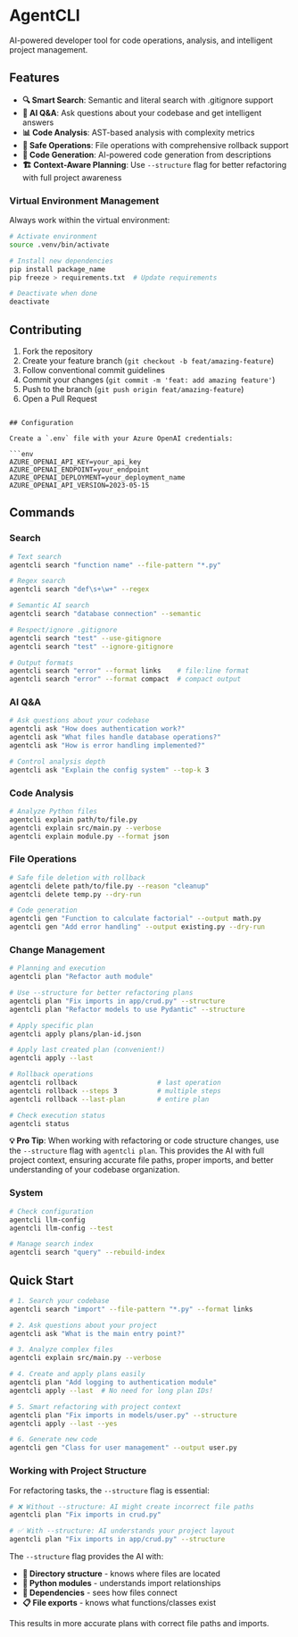 # AgentCLI

AI-powered developer tool for code operations, analysis, and intelligent project management.

## Features

- **🔍 Smart Search**: Semantic and literal search with .gitignore support
- **🤖 AI Q&A**: Ask questions about your codebase and get intelligent answers
- **📊 Code Analysis**: AST-based analysis with complexity metrics
- **🔄 Safe Operations**: File operations with comprehensive rollback support
- **📝 Code Generation**: AI-powered code generation from descriptions
- **🏗️ Context-Aware Planning**: Use `--structure` flag for better refactoring with full project awareness

### Virtual Environment Management

Always work within the virtual environment:

```bash
# Activate environment
source .venv/bin/activate

# Install new dependencies
pip install package_name
pip freeze > requirements.txt  # Update requirements

# Deactivate when done
deactivate
```

## Contributing

1. Fork the repository
2. Create your feature branch (`git checkout -b feat/amazing-feature`)
3. Follow conventional commit guidelines
4. Commit your changes (`git commit -m 'feat: add amazing feature'`)
5. Push to the branch (`git push origin feat/amazing-feature`)
6. Open a Pull Request
```

## Configuration

Create a `.env` file with your Azure OpenAI credentials:

```env
AZURE_OPENAI_API_KEY=your_api_key
AZURE_OPENAI_ENDPOINT=your_endpoint
AZURE_OPENAI_DEPLOYMENT=your_deployment_name
AZURE_OPENAI_API_VERSION=2023-05-15
```

## Commands

### Search
```bash
# Text search
agentcli search "function name" --file-pattern "*.py"

# Regex search
agentcli search "def\s+\w+" --regex

# Semantic AI search
agentcli search "database connection" --semantic

# Respect/ignore .gitignore
agentcli search "test" --use-gitignore
agentcli search "test" --ignore-gitignore

# Output formats
agentcli search "error" --format links    # file:line format
agentcli search "error" --format compact  # compact output
```

### AI Q&A
```bash
# Ask questions about your codebase
agentcli ask "How does authentication work?"
agentcli ask "What files handle database operations?"
agentcli ask "How is error handling implemented?"

# Control analysis depth
agentcli ask "Explain the config system" --top-k 3
```

### Code Analysis
```bash
# Analyze Python files
agentcli explain path/to/file.py
agentcli explain src/main.py --verbose
agentcli explain module.py --format json
```

### File Operations
```bash
# Safe file deletion with rollback
agentcli delete path/to/file.py --reason "cleanup"
agentcli delete temp.py --dry-run

# Code generation
agentcli gen "Function to calculate factorial" --output math.py
agentcli gen "Add error handling" --output existing.py --dry-run
```

### Change Management
```bash
# Planning and execution
agentcli plan "Refactor auth module"

# Use --structure for better refactoring plans
agentcli plan "Fix imports in app/crud.py" --structure
agentcli plan "Refactor models to use Pydantic" --structure

# Apply specific plan
agentcli apply plans/plan-id.json

# Apply last created plan (convenient!)
agentcli apply --last

# Rollback operations
agentcli rollback                    # last operation
agentcli rollback --steps 3          # multiple steps
agentcli rollback --last-plan        # entire plan

# Check execution status
agentcli status
```

**💡 Pro Tip**: When working with refactoring or code structure changes, use the `--structure` flag with `agentcli plan`. This provides the AI with full project context, ensuring accurate file paths, proper imports, and better understanding of your codebase organization.

### System
```bash
# Check configuration
agentcli llm-config
agentcli llm-config --test

# Manage search index
agentcli search "query" --rebuild-index
```

## Quick Start

```bash
# 1. Search your codebase
agentcli search "import" --file-pattern "*.py" --format links

# 2. Ask questions about your project
agentcli ask "What is the main entry point?"

# 3. Analyze complex files
agentcli explain src/main.py --verbose

# 4. Create and apply plans easily
agentcli plan "Add logging to authentication module"
agentcli apply --last  # No need for long plan IDs!

# 5. Smart refactoring with project context
agentcli plan "Fix imports in models/user.py" --structure
agentcli apply --last --yes

# 6. Generate new code
agentcli gen "Class for user management" --output user.py
```

### Working with Project Structure

For refactoring tasks, the `--structure` flag is essential:

```bash
# ❌ Without --structure: AI might create incorrect file paths
agentcli plan "Fix imports in crud.py"

# ✅ With --structure: AI understands your project layout
agentcli plan "Fix imports in app/crud.py" --structure
```

The `--structure` flag provides the AI with:
- **📁 Directory structure** - knows where files are located
- **🐍 Python modules** - understands import relationships  
- **🔗 Dependencies** - sees how files connect
- **📋 File exports** - knows what functions/classes exist

This results in more accurate plans with correct file paths and imports.

